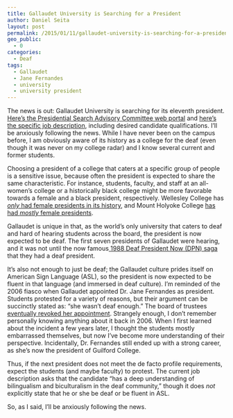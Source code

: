 ```yaml
---
title: Gallaudet University is Searching for a President
author: Daniel Seita
layout: post
permalink: /2015/01/11/gallaudet-university-is-searching-for-a-president/
geo_public:
  - 0
categories:
  - Deaf
tags:
  - Gallaudet
  - Jane Fernandes
  - university
  - university president
---
```

The news is out: Gallaudet University is searching for its eleventh president. [Here&#8217;s the Presidential Search Advisory Committee web portal][1] and [here&#8217;s the specific job description][2], including desired candidate qualifications. I&#8217;ll be anxiously following the news. While I have never been on the campus before, I am obviously aware of its history as a college for the deaf (even though it was never on my college radar) and I know several current and former students.

Choosing a president of a college that caters at a specific group of people is a sensitive issue, because often the president is expected to share the same characteristic. For instance, students, faculty, and staff at an all-women&#8217;s college or a historically black college might be more favorable towards a female and a black president, respectively. Wellesley College has [*only* had female presidents in its history][3], and Mount Holyoke College [has had *mostly* female presidents][4].

Gallaudet is unique in that, as the world&#8217;s only university that caters to deaf and hard of hearing students across the board, the president is now expected to be deaf. The first seven presidents of Gallaudet were hearing, and it was not until the now famous[ 1988 Deaf President Now (DPN) saga][5] that they had a deaf president.

It&#8217;s also not enough to just be deaf; the Gallaudet culture prides itself on American Sign Language (ASL), so the president is now expected to be fluent in that language (and immersed in deaf culture). I&#8217;m reminded of the 2006 fiasco when Gallaudet appointed Dr. Jane Fernandes as president. Students protested for a variety of reasons, but their argument can be succinctly stated as: &#8220;she wasn&#8217;t deaf enough.&#8221; The board of trustees [eventually revoked her appointment][6]. Strangely enough, I don&#8217;t remember personally knowing anything about it back in 2006. When I first learned about the incident a few years later, I thought the students mostly embarrassed themselves, but now I&#8217;ve become more understanding of their perspective. Incidentally, Dr. Fernandes still ended up with a strong career, as she&#8217;s now the president of Guilford College.

Thus, if the next president does not meet the de facto profile requirements, expect the students (and maybe faculty) to protest. The current job description asks that the candidate &#8220;has a deep understanding of bilingualism and biculturalism in the deaf community,&#8221; though it does *not* explicitly state that he or she be deaf or be fluent in ASL.

So, as I said, I&#8217;ll be anxiously following the news.

 [1]: http://www.gallaudet.edu/board_of_trustees/presidential_search.html
 [2]: http://www.gallaudet.edu/Documents/Clerc/PSAC2014PositionDescription.pdf
 [3]: http://www.wellesley.edu/about/president/formerpresidents
 [4]: https://www.mtholyoke.edu/archives/history/principals
 [5]: http://www.gallaudet.edu/dpn_home/issues.html
 [6]: http://www.washingtonpost.com/wp-dyn/content/article/2006/10/29/AR2006102900533.html